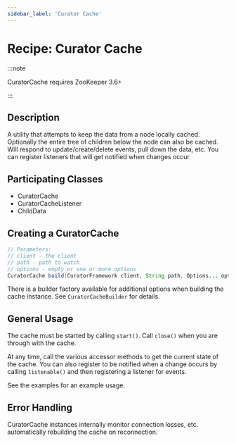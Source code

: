 ```yaml
---
sidebar_label: 'Curator Cache'
---
```


# Recipe: Curator Cache

:::note

CuratorCache requires ZooKeeper 3.6+

:::

## Description

A utility that attempts to keep the data from a node locally cached. Optionally the entire tree of children below the node can also be cached. Will respond to update/create/delete events, pull down the data, etc. You can register listeners that will get notified when changes occur.

## Participating Classes

* CuratorCache
* CuratorCacheListener
* ChildData

## Creating a CuratorCache

```java
// Parameters:
// client - the client
// path - path to watch
// options - empty or one or more options
CuratorCache build(CuratorFramework client, String path, Options... options);
```

There is a builder factory available for additional options when building the cache instance. See `CuratorCacheBuilder` for details.

## General Usage

The cache must be started by calling `start()`. Call `close()` when you are through with the cache.

At any time, call the various accessor methods to get the current state of the cache. You can also register to be notified when a change occurs by calling `listenable()` and then registering a listener for events.

See the examples for an example usage.

## Error Handling

CuratorCache instances internally monitor connection losses, etc. automatically rebuilding the cache on reconnection.
